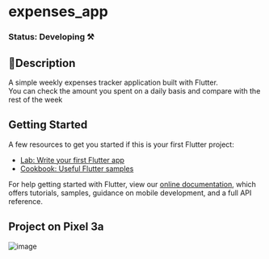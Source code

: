 # expenses_app

### Status: Developing ⚒️ <br />

## 📱Description
A simple weekly expenses tracker application built with Flutter.<br /> You can check the amount you spent on a daily basis and compare with the rest of the week

## Getting Started


A few resources to get you started if this is your first Flutter project:

- [Lab: Write your first Flutter app](https://flutter.dev/docs/get-started/codelab)
- [Cookbook: Useful Flutter samples](https://flutter.dev/docs/cookbook)

For help getting started with Flutter, view our
[online documentation](https://flutter.dev/docs), which offers tutorials,
samples, guidance on mobile development, and a full API reference.

## Project on Pixel 3a
![image](https://user-images.githubusercontent.com/28605557/124014427-e3dcaf00-d9b9-11eb-9ade-e44d06586174.png)
